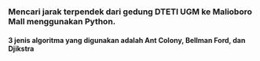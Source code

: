 ### Mencari jarak terpendek dari gedung DTETI UGM ke Malioboro Mall menggunakan Python.
#### 3 jenis algoritma yang digunakan adalah Ant Colony, Bellman Ford, dan Djikstra
